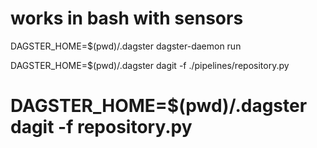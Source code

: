 # works in bash with sensors


DAGSTER_HOME=$(pwd)/.dagster dagster-daemon run

DAGSTER_HOME=$(pwd)/.dagster dagit -f ./pipelines/repository.py


# DAGSTER_HOME=$(pwd)/.dagster dagit -f repository.py





